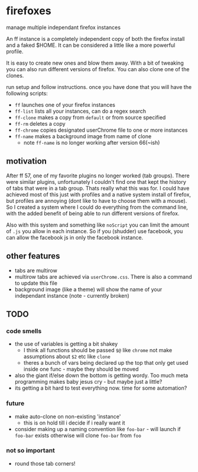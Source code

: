 # firefoxes
manage multiple independant firefox instances

An ff instance is a  completely independent copy of both the firefox install and a faked $HOME.
It can be considered a little like a more powerful profile.

It is easy to create new ones and blow them away. With a bit of tweaking
you can also run different versions of firefox. You can also clone one of
the clones.

run setup and follow instructions. once you have done that you
will have the following scripts:
- `ff`        launches one of your firefox instances
- `ff-list`   lists all your instances, can do a regex search
- `ff-clone`  makes a copy from `default` or from source specified
- `ff-rm`     deletes a copy
- `ff-chrome` copies designated userChrome file to one or more instances
- `ff-name`   makes a background image from name of clone
  - note `ff-name` is no longer working after version 66(~ish)

## motivation
After ff 57, one of my favorite plugins no longer worked (tab groups). There were similar
plugins, unfortunately I couldn't find one that kept the history of tabs that were in a tab group.
Thats really what this was for. I could have achieved most of this just with profiles and a native
system install of firefox, but profiles are annoying (dont like to have to choose them with a mouse).
So I created a system where I could do everything from the command line, with the added benefit of
being able to run different versions of firefox.

Also with this system and something like `noScript` you can limit the amount of `.js` you allow in each instance.
So if you (shudder) use facebook, you can allow the facebook js in only the facebook instance.

## other features
  - tabs are multirow
  - multirow tabs are achieved via `userChrome.css`. There is also a command to update this file
  - background image (like a theme) will show the name of your independant instance (note - currently broken)

## TODO

### code smells
  - the use of variables is getting a bit shakey
    - I think all functions should be passed `$@` like `chrome` not make assumptions about `$2` etc like `clone`
    - theres a bunch of vars being declared up the top that only get used inside one func - maybe they should be moved
  - also the giant if/else down the bottom is getting wordy. Too much meta programming makes baby jesus cry - but maybe just a little?
  - its getting a bit hard to test everything now. time for some automation?
### future
  - make auto-clone on non-existing 'instance'
    - this is on hold till i decide if i really want it
  - consider making up a naming convention like `foo-bar` - will launch if `foo-bar` exists otherwise
    will clone `foo-bar` from `foo`
### not so important
  - round those tab corners!


